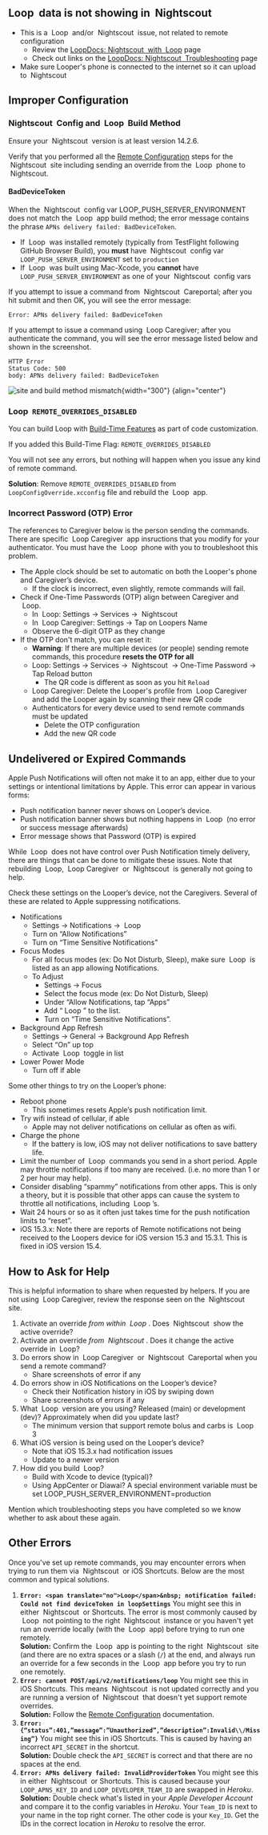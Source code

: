 ## <span translate="no">Loop</span>&nbsp; data is not showing in &nbsp;<span translate="no">Nightscout</span>

* This is a &nbsp;<span translate="no">Loop</span>&nbsp; and/or &nbsp;<span translate="no">Nightscout</span>&nbsp; issue, not related to remote configuration
    * Review the [LoopDocs: <span translate="no">Nightscout</span>&nbsp; with &nbsp;<span translate="no">Loop</span>](update-user.md) page
    * Check out links on the [LoopDocs: <span translate="no">Nightscout</span>&nbsp; Troubleshooting](troubleshoot.md) page
* Make sure Looper's phone is connected to the internet so it can upload to &nbsp;<span translate="no">Nightscout</span>

## Improper Configuration

### <span translate="no">Nightscout</span>&nbsp; Config and &nbsp;<span translate="no">Loop</span>&nbsp; Build Method

Ensure your &nbsp;<span translate="no">Nightscout</span>&nbsp; version is at least version 14.2.6.

Verify that you performed all the [Remote Configuration](remote-config.md) steps for the &nbsp;<span translate="no">Nightscout</span>&nbsp; site including sending an override from the &nbsp;<span translate="no">Loop</span>&nbsp; phone to &nbsp;<span translate="no">Nightscout</span>.

#### BadDeviceToken

When the &nbsp;<span translate="no">Nightscout</span>&nbsp; config var LOOP_PUSH_SERVER_ENVIRONMENT does not match the &nbsp;<span translate="no">Loop</span>&nbsp; app build method; the error message contains the phrase `APNs delivery failed: BadDeviceToken`.

* If &nbsp;<span translate="no">Loop</span>&nbsp; was installed remotely (typically from TestFlight following GitHub Browser Build), you **must** have &nbsp;<span translate="no">Nightscout</span>&nbsp; config var `LOOP_PUSH_SERVER_ENVIRONMENT` set to `production`
* If &nbsp;<span translate="no">Loop</span>&nbsp; was built using Mac-Xcode, you **cannot** have `LOOP_PUSH_SERVER_ENVIRONMENT` as one of your &nbsp;<span translate="no">Nightscout</span>&nbsp; config vars

If you attempt to issue a command from &nbsp;<span translate="no">Nightscout</span>&nbsp; Careportal; after you hit submit and then OK, you will see the error message:

```
Error: APNs delivery failed: BadDeviceToken
```

If you attempt to issue a command using &nbsp;<span translate="no">Loop Caregiver</span>; after you authenticate the command, you will see the error message listed below and shown in the screenshot.

```
HTTP Error
Status Code: 500
body: APNs delivery failed: BadDeviceToken
```

![site and build method mismatch](img/site-build-mismatch.png){width="300"}
{align="center"}

### <span translate="no">Loop</span>&nbsp; `REMOTE_OVERRIDES_DISABLED`

You can build Loop with [Build-Time Features](../build/code-customization.md#build-time-features) as part of code customization.

If you added this Build-Time Flag: `REMOTE_OVERRIDES_DISABLED`

You will not see any errors, but nothing will happen when you issue any kind of remote command.

**Solution**: Remove  `REMOTE_OVERRIDES_DISABLED` from  `LoopConfigOverride.xcconfig` file and rebuild the &nbsp;<span translate="no">Loop</span>&nbsp; app.

### Incorrect Password (OTP) Error

The references to Caregiver below is the person sending the commands. There are specific &nbsp;<span translate="no">Loop Caregiver</span>&nbsp; app insructions that you modify for your authenticator. You must have the &nbsp;<span translate="no">Loop</span>&nbsp; phone with you to troubleshoot this problem.

* The Apple clock should be set to automatic on both the Looper's phone and Caregiver’s device.
    * If the clock is incorrect, even slightly, remote commands will fail.
* Check if One-Time Passwords (OTP) align between Caregiver and &nbsp;<span translate="no">Loop</span>.
    * In &nbsp;<span translate="no">Loop</span>: Settings -> Services -> &nbsp;<span translate="no">Nightscout</span>
    * In &nbsp;<span translate="no">Loop Caregiver</span>: Settings -> Tap on Loopers Name
    * Observe the 6-digit OTP as they change
* If the OTP don't match, you can reset it:
    * **Warning**: If there are multiple devices (or people) sending remote commands, this procedure **resets the OTP for all**
    * <span translate="no">Loop</span>: Settings -> Services -> &nbsp;<span translate="no">Nightscout</span>&nbsp; -> One-Time Password -> Tap Reload button
        * The QR code is different as soon as you hit `Reload`
    * <span translate="no">Loop Caregiver</span>: Delete the Looper's profile from &nbsp;<span translate="no">Loop Caregiver</span>&nbsp; and add the Looper again by scanning their new QR code
    * Authenticators for every device used to send remote commands must be updated
        * Delete the OTP configuration
        * Add the new QR code

## Undelivered or Expired Commands

Apple Push Notifications will often not make it to an app, either due to your settings or intentional limitations by Apple. This error can appear in various forms:

* Push notification banner never shows on Looper’s device.
* Push notification banner shows but nothing happens in &nbsp;<span translate="no">Loop</span>&nbsp; (no error or success message afterwards)
* Error message shows that Password (OTP) is expired

While &nbsp;<span translate="no">Loop</span>&nbsp; does not have control over Push Notification timely delivery, there are things that can be done to mitigate these issues. Note that rebuilding &nbsp;<span translate="no">Loop</span>, &nbsp;<span translate="no">Loop Caregiver</span>&nbsp; or &nbsp;<span translate="no">Nightscout</span>&nbsp; is generally not going to help.

Check these settings on the Looper’s device, not the Caregivers. Several of these are related to Apple suppressing notifications.

* Notifications
    * Settings -> Notifications -> &nbsp;<span translate="no">Loop</span>
    * Turn on “Allow Notifications”
    * Turn on “Time Sensitive Notifications”
* Focus Modes
    * For all focus modes (ex: Do Not Disturb, Sleep), make sure &nbsp;<span translate="no">Loop</span>&nbsp; is listed as an app allowing Notifications.
    * To Adjust
        * Settings -> Focus
        * Select the focus mode (ex: Do Not Disturb, Sleep)
        * Under “Allow Notifications, tap “Apps”
        * Add “&nbsp;<span translate="no">Loop</span>&nbsp;” to the list.               
        * Turn on “Time Sensitive Notifications”.
* Background App Refresh
    * Settings -> General -> Background App Refresh
    * Select “On” up top
    * Activate &nbsp;<span translate="no">Loop</span>&nbsp; toggle in list
* Lower Power Mode
    * Turn off if able

Some other things to try on the Looper’s phone:

* Reboot phone
    * This sometimes resets Apple’s push notification limit.
* Try wifi instead of cellular, if able
    * Apple may not deliver notifications on cellular as often as wifi.
* Charge the phone
    * If the battery is low, iOS may not deliver notifications to save battery life.
* Limit the number of &nbsp;<span translate="no">Loop</span>&nbsp; commands you send in a short period. Apple may throttle notifications if too many are received. (i.e. no more than 1 or 2 per hour may help).
* Consider disabling “spammy” notifications from other apps. This is only a theory, but it is possible that other apps can cause the system to throttle all notifications, including &nbsp;<span translate="no">Loop</span>&nbsp;’s.
* Wait 24 hours or so as it often just takes time for the push notification limits to “reset”.
* iOS 15.3.x: Note there are reports of Remote notifications not being received to the Loopers device for iOS version 15.3 and 15.3.1. This is fixed in iOS version 15.4.

## How to Ask for Help

This is helpful information to share when requested by helpers. If you are not using &nbsp;<span translate="no">Loop Caregiver</span>, review the response seen on the &nbsp;<span translate="no">Nightscout</span>&nbsp; site.

1. Activate an override _from within &nbsp;<span translate="no">Loop</span>&nbsp;_. Does &nbsp;<span translate="no">Nightscout</span>&nbsp; show the active override?
1. Activate an override _from &nbsp;<span translate="no">Nightscout</span>&nbsp;_. Does it change the active override in &nbsp;<span translate="no">Loop</span>?
1. Do errors show in &nbsp;<span translate="no">Loop Caregiver</span>&nbsp; or &nbsp;<span translate="no">Nightscout</span>&nbsp; Careportal when you send a remote command?
    * Share screenshots of error if any
1. Do errors show in iOS Notifications on the Looper’s device?
    * Check their Notification history in iOS by swiping down 
    * Share screenshots of errors if any
1. What &nbsp;<span translate="no">Loop</span>&nbsp; version are you using? Released (main) or development (dev)? Approximately when did you update last?
    * The minimum version that support remote bolus and carbs is &nbsp;<span translate="no">Loop</span>&nbsp; 3
1. What iOS version is being used on the Looper’s device?
    * Note that iOS 15.3.x had notification issues
    * Update to a newer version
1. How did you build &nbsp;<span translate="no">Loop</span>?
    * Build with Xcode to device (typical)?
    * Using AppCenter or Diawai? A special environment variable must be set LOOP_PUSH_SERVER_ENVIRONMENT=production

Mention which troubleshooting steps you have completed so we know whether to ask about these again.


## Other Errors

Once you've set up remote commands, you may encounter errors when trying to run them via &nbsp;<span translate="no">Nightscout</span>&nbsp; or iOS Shortcuts.  Below are the most common and typical solutions.

1. **`Error: <span translate="no">Loop</span>&nbsp; notification failed: Could not find deviceToken in loopSettings`** You might see this in either &nbsp;<span translate="no">Nightscout</span>&nbsp; or Shortcuts.  The error is most commonly caused by &nbsp;<span translate="no">Loop</span>&nbsp; not pointing to the right &nbsp;<span translate="no">Nightscout</span>&nbsp; instance or you haven't yet run an override locally (with the &nbsp;<span translate="no">Loop</span>&nbsp; app) before trying to run one remotely.  
    **Solution:** Confirm the &nbsp;<span translate="no">Loop</span>&nbsp; app is pointing to the right &nbsp;<span translate="no">Nightscout</span>&nbsp; site (and there are no extra spaces or a slash (`/`) at the end, and always run an override for a few seconds in the &nbsp;<span translate="no">Loop</span>&nbsp; app before you try to run one remotely.
2. **`Error: cannot POST/api/v2/notifications/loop`** You might see this in iOS Shortcuts.  This means &nbsp;<span translate="no">Nightscout</span>&nbsp; is not updated correctly and you are running a version of &nbsp;<span translate="no">Nightscout</span>&nbsp; that doesn't yet support remote overrides.   
   **Solution:** Follow the [Remote Configuration](remote-config.md) documentation.
3. **`Error: {“status”:401,”message”:”Unauthorized”,”description”:Invalid\\/Missing”}`** You might see this in iOS Shortcuts.  This is caused by having an incorrect `API_SECRET` in the shortcut.  
    **Solution:** Double check the `API_SECRET` is correct and that there are no spaces at the end.
4. **`Error: APNs delivery failed: InvalidProviderToken`** You might see this in either &nbsp;<span translate="no">Nightscout</span>&nbsp; or Shortcuts.  This is caused because your `LOOP_APNS_KEY_ID` and `LOOP_DEVELOPER_TEAM_ID` are swapped in *Heroku*.   
   **Solution:** Double check what's listed in your *Apple Developer Account* and compare it to the config variables in *Heroku*. Your `Team_ID` is next to your name in the top right corner.  The other code is your `Key_ID`. Get the IDs in the correct location in *Heroku* to resolve the error.
